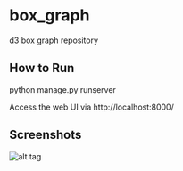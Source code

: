 box_graph
=========

d3 box graph repository


How to Run
----------
python manage.py runserver

Access the web UI via http://localhost:8000/

Screenshots
----------
![alt tag](https://raw.github.com/erictsai6/box_graph/master/images/screenshot1.png)
